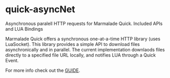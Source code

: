 # quick-asyncNet
Asynchronous paralell HTTP requests for Marmalade Quick. Included APIs and LUA Bindings

Marmalade Quick offers a synchronous one-at-a-time HTTP library (uses LuaSocket). This library provides a simple API to download files asynchronically and in parallel. The current implementation downlaods files directly to a specified file URL locally, and notifies LUA through a Quick Event.

For more info check out the [GUIDE](https://github.com/SJElizalde/quick-asyncNet/blob/master/docs/GUIDE.md).
